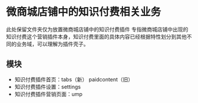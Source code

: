 # 微商城店铺中的知识付费相关业务

此处保留文件夹仅为放置微商城店铺中的知识付费插件
专指微商城店铺中出现的知识付费这个营销插件本身，知识付费里面的具体内容已经根据特性划分到其他不同的业务域，可以理解为插件壳子。

## 模块
  - 知识付费插件首页：tabs（新） paidcontent（旧）
  - 知识付费插件设置：settings
  - 知识付费插件营销页面：ump